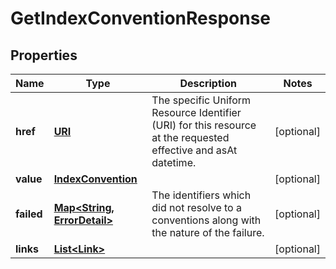 

# GetIndexConventionResponse

## Properties

Name | Type | Description | Notes
------------ | ------------- | ------------- | -------------
**href** | [**URI**](URI.md) | The specific Uniform Resource Identifier (URI) for this resource at the requested effective and asAt datetime. |  [optional]
**value** | [**IndexConvention**](IndexConvention.md) |  |  [optional]
**failed** | [**Map&lt;String, ErrorDetail&gt;**](ErrorDetail.md) | The identifiers which did not resolve to a conventions along with the nature of the failure. |  [optional]
**links** | [**List&lt;Link&gt;**](Link.md) |  |  [optional]



